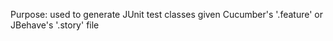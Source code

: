 Purpose: used to generate JUnit test classes given Cucumber's '.feature' or JBehave's '.story' file
